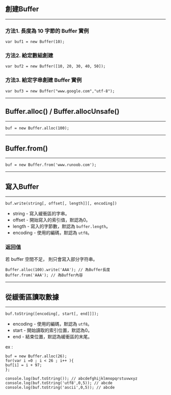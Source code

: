 ## 創建Buffer

---
### 方法1. 長度為 10 字節的 Buffer 實例

    var buf1 = new Buffer(10);

### 方法2. 給定數組創建

    var buf2 = new Buffer([10, 20, 30, 40, 50]);

### 方法3. 給定字串創建 Buffer 實例

    var buf3 = new Buffer("www.google.com","utf-8");

---

## Buffer.alloc() / Buffer.allocUnsafe()

---

    buf = new Buffer.alloc(100);

---

## Buffer.from()

---

    buf = new Buffer.from('www.runoob.com');

---

## 寫入Buffer

---

    buf.write(string[, offset[, length]][, encoding])

* string - 寫入緩衝區的字串。
* offset - 開始寫入的索引值，默認為0。
* length - 寫入的字節數，默認為 `buffer.length`。
* encoding - 使用的編碼，默認為 `utf8`。

### 返回值

若 buffer 空間不足， 則只會寫入部分字符串。

    Buffer.alloc(100).write('AAA'); // 為Buffer長度
    Buffer.from('AAA'); // 為Buffer內容

---

## 從緩衝區讀取數據

---

    buf.toString([encoding[, start[, end]]]);

* encoding - 使用的編碼，默認為 `utf8`。
* start - 開始讀取的索引位置，默認為0。
* end - 結束位置，默認為緩衝區的末尾。

ex :

    buf = new Buffer.alloc(26);
    for(var i =0 ; i < 26 ; i++ ){
    buf[i] = i + 97;
    };
    
    console.log(buf.toString()); // abcdefghijklmnopqrstuvwxyz
    console.log(buf.toString('utf8',0,5)); // abcde
    console.log(buf.toString('ascii',0,5)); // abcde